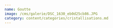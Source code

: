 ```yaml
---
name: Goutte
image: /cms/galerie/DSC_1630_eb0d25cb86.JPG
category: content/categories/cristallisations.md
---
```


